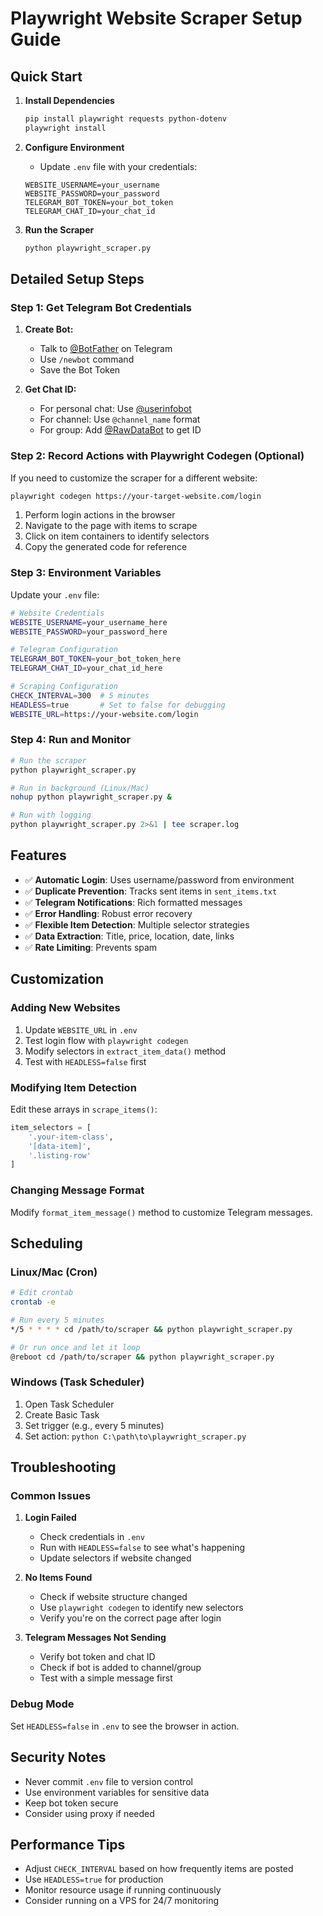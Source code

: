 # Playwright Website Scraper Setup Guide

## Quick Start

1. **Install Dependencies**
   ```bash
   pip install playwright requests python-dotenv
   playwright install
   ```

2. **Configure Environment**
   - Update `.env` file with your credentials:
   ```
   WEBSITE_USERNAME=your_username
   WEBSITE_PASSWORD=your_password
   TELEGRAM_BOT_TOKEN=your_bot_token
   TELEGRAM_CHAT_ID=your_chat_id
   ```

3. **Run the Scraper**
   ```bash
   python playwright_scraper.py
   ```

## Detailed Setup Steps

### Step 1: Get Telegram Bot Credentials

1. **Create Bot:**
   - Talk to [@BotFather](https://t.me/BotFather) on Telegram
   - Use `/newbot` command
   - Save the Bot Token

2. **Get Chat ID:**
   - For personal chat: Use [@userinfobot](https://t.me/userinfobot)
   - For channel: Use `@channel_name` format
   - For group: Add [@RawDataBot](https://t.me/RawDataBot) to get ID

### Step 2: Record Actions with Playwright Codegen (Optional)

If you need to customize the scraper for a different website:

```bash
playwright codegen https://your-target-website.com/login
```

1. Perform login actions in the browser
2. Navigate to the page with items to scrape
3. Click on item containers to identify selectors
4. Copy the generated code for reference

### Step 3: Environment Variables

Update your `.env` file:

```bash
# Website Credentials
WEBSITE_USERNAME=your_username_here
WEBSITE_PASSWORD=your_password_here

# Telegram Configuration  
TELEGRAM_BOT_TOKEN=your_bot_token_here
TELEGRAM_CHAT_ID=your_chat_id_here

# Scraping Configuration
CHECK_INTERVAL=300  # 5 minutes
HEADLESS=true       # Set to false for debugging
WEBSITE_URL=https://your-website.com/login
```

### Step 4: Run and Monitor

```bash
# Run the scraper
python playwright_scraper.py

# Run in background (Linux/Mac)
nohup python playwright_scraper.py &

# Run with logging
python playwright_scraper.py 2>&1 | tee scraper.log
```

## Features

- ✅ **Automatic Login**: Uses username/password from environment
- ✅ **Duplicate Prevention**: Tracks sent items in `sent_items.txt`
- ✅ **Telegram Notifications**: Rich formatted messages
- ✅ **Error Handling**: Robust error recovery
- ✅ **Flexible Item Detection**: Multiple selector strategies
- ✅ **Data Extraction**: Title, price, location, date, links
- ✅ **Rate Limiting**: Prevents spam

## Customization

### Adding New Websites

1. Update `WEBSITE_URL` in `.env`
2. Test login flow with `playwright codegen`
3. Modify selectors in `extract_item_data()` method
4. Test with `HEADLESS=false` first

### Modifying Item Detection

Edit these arrays in `scrape_items()`:

```python
item_selectors = [
    '.your-item-class',
    '[data-item]',
    '.listing-row'
]
```

### Changing Message Format

Modify `format_item_message()` method to customize Telegram messages.

## Scheduling

### Linux/Mac (Cron)
```bash
# Edit crontab
crontab -e

# Run every 5 minutes
*/5 * * * * cd /path/to/scraper && python playwright_scraper.py

# Or run once and let it loop
@reboot cd /path/to/scraper && python playwright_scraper.py
```

### Windows (Task Scheduler)
1. Open Task Scheduler
2. Create Basic Task
3. Set trigger (e.g., every 5 minutes)
4. Set action: `python C:\path\to\playwright_scraper.py`

## Troubleshooting

### Common Issues

1. **Login Failed**
   - Check credentials in `.env`
   - Run with `HEADLESS=false` to see what's happening
   - Update selectors if website changed

2. **No Items Found**
   - Check if website structure changed
   - Use `playwright codegen` to identify new selectors
   - Verify you're on the correct page after login

3. **Telegram Messages Not Sending**
   - Verify bot token and chat ID
   - Check if bot is added to channel/group
   - Test with a simple message first

### Debug Mode

Set `HEADLESS=false` in `.env` to see the browser in action.

## Security Notes

- Never commit `.env` file to version control
- Use environment variables for sensitive data
- Keep bot token secure
- Consider using proxy if needed

## Performance Tips

- Adjust `CHECK_INTERVAL` based on how frequently items are posted
- Use `HEADLESS=true` for production
- Monitor resource usage if running continuously
- Consider running on a VPS for 24/7 monitoring